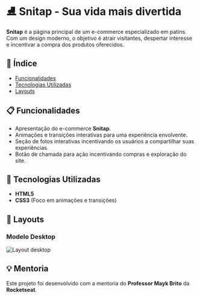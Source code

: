 # ⛸️ Snitap - Sua vida mais divertida

**Snitap** é a página principal de um e-commerce especializado em patins. Com um design moderno, o objetivo é atrair visitantes, despertar interesse e incentivar a compra dos produtos oferecidos.

## 🔗 Índice

- [Funcionalidades](#-funcionalidades)
- [Tecnologias Utilizadas](#-tecnologias-utilizadas)
- [Layouts](#-layouts)


## 📋 Funcionalidades

- Apresentação do e-commerce **Snitap**.
- Animações e transições interativas para uma experiência envolvente.
- Seção de fotos interativas incentivando os usuários a compartilhar suas experiências.
- Botão de chamada para ação incentivando compras e exploração do site.

## 🚀 Tecnologias Utilizadas

- **HTML5**
- **CSS3** (Foco em animações e transições)

## 📱 Layouts

### Modelo Desktop
![Layout desktop](https://github.com/user-attachments/assets/fc7c4054-6832-44d4-a20f-65824307744c)


## 💡 Mentoria

Este projeto foi desenvolvido com a mentoria do **Professor Mayk Brito** da **Rocketseat**.



